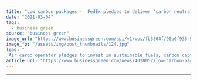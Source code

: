 ```yaml
---
title: "Low carbon packages -  FedEx pledges to deliver 'carbon neutrality' across its operations by 2040 with $2bn investment drive"
date: "2021-03-04"
tags: 
  - business green
source: "business green"
image_url: "https://www.businessgreen.com/api/v1/wps/fb3304f/90b0f935-9381-46e4-be70-e9580f7d99dd/3/PEL-5555-TML-scaled-185x114.jpg"
image_fp: "/assets/img/post_thumbnails/124.jpg"
lead: "
 Air cargo operator pledges to invest in sustainable fuels, carbon capture research, and fleet electrification in bid to meet new climate goals ..."
article_url: "https://www.businessgreen.com/news/4028052/low-carbon-packages-fedex-pledges-deliver-carbon-neutrality-operations-2040-usd2bn-investment-drive"
---
```


---
